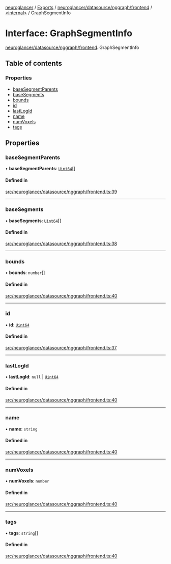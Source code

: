 [neuroglancer](../README.md) / [Exports](../modules.md) / [neuroglancer/datasource/nggraph/frontend](../modules/neuroglancer_datasource_nggraph_frontend.md) / [<internal\>](../modules/neuroglancer_datasource_nggraph_frontend._internal_.md) / GraphSegmentInfo

# Interface: GraphSegmentInfo

[neuroglancer/datasource/nggraph/frontend](../modules/neuroglancer_datasource_nggraph_frontend.md).[<internal>](../modules/neuroglancer_datasource_nggraph_frontend._internal_.md).GraphSegmentInfo

## Table of contents

### Properties

- [baseSegmentParents](neuroglancer_datasource_nggraph_frontend._internal_.GraphSegmentInfo.md#basesegmentparents)
- [baseSegments](neuroglancer_datasource_nggraph_frontend._internal_.GraphSegmentInfo.md#basesegments)
- [bounds](neuroglancer_datasource_nggraph_frontend._internal_.GraphSegmentInfo.md#bounds)
- [id](neuroglancer_datasource_nggraph_frontend._internal_.GraphSegmentInfo.md#id)
- [lastLogId](neuroglancer_datasource_nggraph_frontend._internal_.GraphSegmentInfo.md#lastlogid)
- [name](neuroglancer_datasource_nggraph_frontend._internal_.GraphSegmentInfo.md#name)
- [numVoxels](neuroglancer_datasource_nggraph_frontend._internal_.GraphSegmentInfo.md#numvoxels)
- [tags](neuroglancer_datasource_nggraph_frontend._internal_.GraphSegmentInfo.md#tags)

## Properties

### baseSegmentParents

• **baseSegmentParents**: [`Uint64`](../classes/neuroglancer_util_uint64.Uint64.md)[]

#### Defined in

[src/neuroglancer/datasource/nggraph/frontend.ts:39](https://github.com/ActiveBrainAtlas2/neuroglancer/blob/034b457d/src/neuroglancer/datasource/nggraph/frontend.ts#L39)

___

### baseSegments

• **baseSegments**: [`Uint64`](../classes/neuroglancer_util_uint64.Uint64.md)[]

#### Defined in

[src/neuroglancer/datasource/nggraph/frontend.ts:38](https://github.com/ActiveBrainAtlas2/neuroglancer/blob/034b457d/src/neuroglancer/datasource/nggraph/frontend.ts#L38)

___

### bounds

• **bounds**: `number`[]

#### Defined in

[src/neuroglancer/datasource/nggraph/frontend.ts:40](https://github.com/ActiveBrainAtlas2/neuroglancer/blob/034b457d/src/neuroglancer/datasource/nggraph/frontend.ts#L40)

___

### id

• **id**: [`Uint64`](../classes/neuroglancer_util_uint64.Uint64.md)

#### Defined in

[src/neuroglancer/datasource/nggraph/frontend.ts:37](https://github.com/ActiveBrainAtlas2/neuroglancer/blob/034b457d/src/neuroglancer/datasource/nggraph/frontend.ts#L37)

___

### lastLogId

• **lastLogId**: ``null`` \| [`Uint64`](../classes/neuroglancer_util_uint64.Uint64.md)

#### Defined in

[src/neuroglancer/datasource/nggraph/frontend.ts:40](https://github.com/ActiveBrainAtlas2/neuroglancer/blob/034b457d/src/neuroglancer/datasource/nggraph/frontend.ts#L40)

___

### name

• **name**: `string`

#### Defined in

[src/neuroglancer/datasource/nggraph/frontend.ts:40](https://github.com/ActiveBrainAtlas2/neuroglancer/blob/034b457d/src/neuroglancer/datasource/nggraph/frontend.ts#L40)

___

### numVoxels

• **numVoxels**: `number`

#### Defined in

[src/neuroglancer/datasource/nggraph/frontend.ts:40](https://github.com/ActiveBrainAtlas2/neuroglancer/blob/034b457d/src/neuroglancer/datasource/nggraph/frontend.ts#L40)

___

### tags

• **tags**: `string`[]

#### Defined in

[src/neuroglancer/datasource/nggraph/frontend.ts:40](https://github.com/ActiveBrainAtlas2/neuroglancer/blob/034b457d/src/neuroglancer/datasource/nggraph/frontend.ts#L40)

